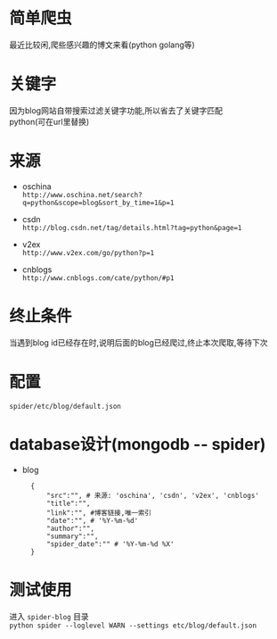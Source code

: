 # 简单爬虫 #

最近比较闲,爬些感兴趣的博文来看(python golang等)

# 关键字 #

因为blog网站自带搜索过滤关键字功能,所以省去了关键字匹配  
python(可在url里替换)

# 来源 #

- oschina  
    `http://www.oschina.net/search?q=python&scope=blog&sort_by_time=1&p=1`  

- csdn  
    `http://blog.csdn.net/tag/details.html?tag=python&page=1`

- v2ex  
    `http://www.v2ex.com/go/python?p=1`

- cnblogs  
    `http://www.cnblogs.com/cate/python/#p1`

# 终止条件 #

当遇到blog id已经存在时,说明后面的blog已经爬过,终止本次爬取,等待下次

# 配置 #

`spider/etc/blog/default.json`

# database设计(mongodb -- spider) #

- blog

        {
            "src":"", # 来源: 'oschina', 'csdn', 'v2ex', 'cnblogs'
            "title":"",
            "link":"", #博客链接,唯一索引
            "date":"", # '%Y-%m-%d'
            "author":"",
            "summary":"",
            "spider_date":"" # '%Y-%m-%d %X'
        }

# 测试使用 #

进入 `spider-blog` 目录  
`python spider --loglevel WARN --settings etc/blog/default.json`